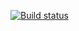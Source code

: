 [![Build status](https://ci.appveyor.com/api/projects/status/gdjsf2f38mt95if9?svg=true)](https://ci.appveyor.com/project/Jenek619/patterns1)
